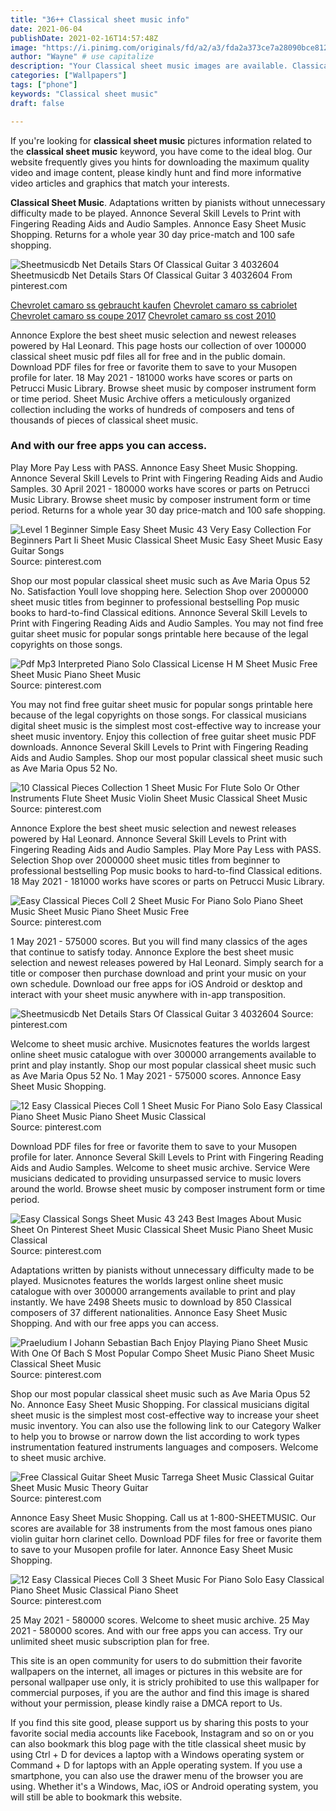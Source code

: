 ```yaml
---
title: "36++ Classical sheet music info"
date: 2021-06-04
publishDate: 2021-02-16T14:57:48Z
image: "https://i.pinimg.com/originals/fd/a2/a3/fda2a373ce7a28090bce81235c81441c.gif"
author: "Wayne" # use capitalize
description: "Your Classical sheet music images are available. Classical sheet music are a topic that is being searched for and liked by netizens now. You can Download the Classical sheet music files here. Download all royalty-free photos and vectors."
categories: ["Wallpapers"]
tags: ["phone"]
keywords: "Classical sheet music"
draft: false

---
```


If you're looking for **classical sheet music** pictures information related to the **classical sheet music** keyword, you have come to the ideal  blog.  Our website frequently  gives you  hints  for downloading  the maximum  quality video and image  content, please kindly hunt and find more informative video articles and graphics  that match your interests.

**Classical Sheet Music**. Adaptations written by pianists without unnecessary difficulty made to be played. Annonce Several Skill Levels to Print with Fingering Reading Aids and Audio Samples. Annonce Easy Sheet Music Shopping. Returns for a whole year 30 day price-match and 100 safe shopping.

![Sheetmusicdb Net Details Stars Of Classical Guitar 3 4032604](https://i.pinimg.com/originals/79/35/e0/7935e0a633f9e202ba3e87336d65a138.gif "Sheetmusicdb Net Details Stars Of Classical Guitar 3 4032604")
Sheetmusicdb Net Details Stars Of Classical Guitar 3 4032604 From pinterest.com

[Chevrolet camaro ss gebraucht kaufen](/chevrolet-camaro-ss-gebraucht-kaufen/)
[Chevrolet camaro ss cabriolet](/chevrolet-camaro-ss-cabriolet/)
[Chevrolet camaro ss coupe 2017](/chevrolet-camaro-ss-coupe-2017/)
[Chevrolet camaro ss cost 2010](/chevrolet-camaro-ss-cost-2010/)

Annonce Explore the best sheet music selection and newest releases powered by Hal Leonard. This page hosts our collection of over 100000 classical sheet music pdf files all for free and in the public domain. Download PDF files for free or favorite them to save to your Musopen profile for later. 18 May 2021 - 181000 works have scores or parts on Petrucci Music Library. Browse sheet music by composer instrument form or time period. Sheet Music Archive offers a meticulously organized collection including the works of hundreds of composers and tens of thousands of pieces of classical sheet music.

### And with our free apps you can access.

Play More Pay Less with PASS. Annonce Easy Sheet Music Shopping. Annonce Several Skill Levels to Print with Fingering Reading Aids and Audio Samples. 30 April 2021 - 180000 works have scores or parts on Petrucci Music Library. Browse sheet music by composer instrument form or time period. Returns for a whole year 30 day price-match and 100 safe shopping.


![Level 1 Beginner Simple Easy Sheet Music 43 Very Easy Collection For Beginners Part Ii Sheet Music Classical Sheet Music Easy Sheet Music Easy Guitar Songs](https://i.pinimg.com/originals/57/dd/46/57dd46071a25b5d71fbe8caf92d05eb8.gif "Level 1 Beginner Simple Easy Sheet Music 43 Very Easy Collection For Beginners Part Ii Sheet Music Classical Sheet Music Easy Sheet Music Easy Guitar Songs")
Source: pinterest.com

Shop our most popular classical sheet music such as Ave Maria Opus 52 No. Satisfaction Youll love shopping here. Selection Shop over 2000000 sheet music titles from beginner to professional bestselling Pop music books to hard-to-find Classical editions. Annonce Several Skill Levels to Print with Fingering Reading Aids and Audio Samples. You may not find free guitar sheet music for popular songs printable here because of the legal copyrights on those songs.

![Pdf Mp3 Interpreted Piano Solo Classical License H M Sheet Music Free Sheet Music Piano Sheet Music](https://i.pinimg.com/736x/3a/2e/35/3a2e353c13d4a3e9fb317b1309458f0c.jpg "Pdf Mp3 Interpreted Piano Solo Classical License H M Sheet Music Free Sheet Music Piano Sheet Music")
Source: pinterest.com

You may not find free guitar sheet music for popular songs printable here because of the legal copyrights on those songs. For classical musicians digital sheet music is the simplest most cost-effective way to increase your sheet music inventory. Enjoy this collection of free guitar sheet music PDF downloads. Annonce Several Skill Levels to Print with Fingering Reading Aids and Audio Samples. Shop our most popular classical sheet music such as Ave Maria Opus 52 No.

![10 Classical Pieces Collection 1 Sheet Music For Flute Solo Or Other Instruments Flute Sheet Music Violin Sheet Music Classical Sheet Music](https://i.pinimg.com/originals/51/f1/55/51f155096a121a7a0443860a48d890c1.gif "10 Classical Pieces Collection 1 Sheet Music For Flute Solo Or Other Instruments Flute Sheet Music Violin Sheet Music Classical Sheet Music")
Source: pinterest.com

Annonce Explore the best sheet music selection and newest releases powered by Hal Leonard. Annonce Several Skill Levels to Print with Fingering Reading Aids and Audio Samples. Play More Pay Less with PASS. Selection Shop over 2000000 sheet music titles from beginner to professional bestselling Pop music books to hard-to-find Classical editions. 18 May 2021 - 181000 works have scores or parts on Petrucci Music Library.

![Easy Classical Pieces Coll 2 Sheet Music For Piano Solo Piano Sheet Music Sheet Music Piano Sheet Music Free](https://i.pinimg.com/originals/c3/43/2a/c3432aa64c4ea99d1f7c810a02624b6f.gif "Easy Classical Pieces Coll 2 Sheet Music For Piano Solo Piano Sheet Music Sheet Music Piano Sheet Music Free")
Source: pinterest.com

1 May 2021 - 575000 scores. But you will find many classics of the ages that continue to satisfy today. Annonce Explore the best sheet music selection and newest releases powered by Hal Leonard. Simply search for a title or composer then purchase download and print your music on your own schedule. Download our free apps for iOS Android or desktop and interact with your sheet music anywhere with in-app transposition.

![Sheetmusicdb Net Details Stars Of Classical Guitar 3 4032604](https://i.pinimg.com/originals/79/35/e0/7935e0a633f9e202ba3e87336d65a138.gif "Sheetmusicdb Net Details Stars Of Classical Guitar 3 4032604")
Source: pinterest.com

Welcome to sheet music archive. Musicnotes features the worlds largest online sheet music catalogue with over 300000 arrangements available to print and play instantly. Shop our most popular classical sheet music such as Ave Maria Opus 52 No. 1 May 2021 - 575000 scores. Annonce Easy Sheet Music Shopping.

![12 Easy Classical Pieces Coll 1 Sheet Music For Piano Solo Easy Classical Piano Sheet Music Piano Sheet Music Classical](https://i.pinimg.com/originals/3a/c7/b7/3ac7b7c662370136f7567ead1539bc9b.gif "12 Easy Classical Pieces Coll 1 Sheet Music For Piano Solo Easy Classical Piano Sheet Music Piano Sheet Music Classical")
Source: pinterest.com

Download PDF files for free or favorite them to save to your Musopen profile for later. Annonce Several Skill Levels to Print with Fingering Reading Aids and Audio Samples. Welcome to sheet music archive. Service Were musicians dedicated to providing unsurpassed service to music lovers around the world. Browse sheet music by composer instrument form or time period.

![Easy Classical Songs Sheet Music 43 243 Best Images About Music Sheet On Pinterest Sheet Music Classical Sheet Music Piano Sheet Music Classical](https://i.pinimg.com/736x/e3/14/67/e31467ccebd520c3727914950d42e33f.jpg "Easy Classical Songs Sheet Music 43 243 Best Images About Music Sheet On Pinterest Sheet Music Classical Sheet Music Piano Sheet Music Classical")
Source: pinterest.com

Adaptations written by pianists without unnecessary difficulty made to be played. Musicnotes features the worlds largest online sheet music catalogue with over 300000 arrangements available to print and play instantly. We have 2498 Sheets music to download by 850 Classical composers of 37 different nationalities. Annonce Easy Sheet Music Shopping. And with our free apps you can access.

![Praeludium I Johann Sebastian Bach Enjoy Playing Piano Sheet Music With One Of Bach S Most Popular Compo Sheet Music Piano Sheet Music Classical Sheet Music](https://i.pinimg.com/originals/9f/2c/40/9f2c40025a6e1236526d5fdcbdd24015.jpg "Praeludium I Johann Sebastian Bach Enjoy Playing Piano Sheet Music With One Of Bach S Most Popular Compo Sheet Music Piano Sheet Music Classical Sheet Music")
Source: pinterest.com

Shop our most popular classical sheet music such as Ave Maria Opus 52 No. Annonce Easy Sheet Music Shopping. For classical musicians digital sheet music is the simplest most cost-effective way to increase your sheet music inventory. You can also use the following link to our Category Walker to help you to browse or narrow down the list according to work types instrumentation featured instruments languages and composers. Welcome to sheet music archive.

![Free Classical Guitar Sheet Music Tarrega Sheet Music Classical Guitar Sheet Music Music Theory Guitar](https://i.pinimg.com/originals/00/e2/4f/00e24f070a494962890fad41af9a46b3.png "Free Classical Guitar Sheet Music Tarrega Sheet Music Classical Guitar Sheet Music Music Theory Guitar")
Source: pinterest.com

Annonce Easy Sheet Music Shopping. Call us at 1-800-SHEETMUSIC. Our scores are available for 38 instruments from the most famous ones piano violin guitar horn clarinet cello. Download PDF files for free or favorite them to save to your Musopen profile for later. Annonce Easy Sheet Music Shopping.

![12 Easy Classical Pieces Coll 3 Sheet Music For Piano Solo Easy Classical Piano Sheet Music Classical Piano Sheet](https://i.pinimg.com/originals/fd/a2/a3/fda2a373ce7a28090bce81235c81441c.gif "12 Easy Classical Pieces Coll 3 Sheet Music For Piano Solo Easy Classical Piano Sheet Music Classical Piano Sheet")
Source: pinterest.com

25 May 2021 - 580000 scores. Welcome to sheet music archive. 25 May 2021 - 580000 scores. And with our free apps you can access. Try our unlimited sheet music subscription plan for free.

This site is an open community for users to do submittion their favorite wallpapers on the internet, all images or pictures in this website are for personal wallpaper use only, it is stricly prohibited to use this wallpaper for commercial purposes, if you are the author and find this image is shared without your permission, please kindly raise a DMCA report to Us.

If you find this site good, please support us by sharing this posts to your favorite social media accounts like Facebook, Instagram and so on or you can also bookmark this blog page with the title classical sheet music by using Ctrl + D for devices a laptop with a Windows operating system or Command + D for laptops with an Apple operating system. If you use a smartphone, you can also use the drawer menu of the browser you are using. Whether it's a Windows, Mac, iOS or Android operating system, you will still be able to bookmark this website.
